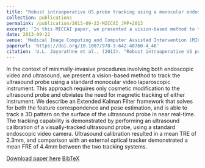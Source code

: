 ```yaml
---
title: "Robust intraoperative US probe tracking using a monocular endoscopic camera"
collection: publications
permalink: /publication/2013-09-22-MICCAI_JMP+2013
excerpt: 'In this MICCAI paper, we presented a vision-based method to track the ultrasound probe using a standard monocular video laparoscopic instrument.'
date: 2013-09-22
venue: 'Medical Image Computing and Computer Assisted Intervention (MICCAI)'
paperurl: 'https://doi.org/10.1007/978-3-642-40760-4_46'
citation: 'U.L. Jayarathne et al., (2013). "Robust intraoperative US probe tracking using a monocular endoscopic camera"; in <i>Medical Image Computing and Computer Assisted Intervention -- MICCAI 2013</i>, LNCS 8151, pp. 363-370.'
---
```


In the context of minimally-invasive procedures involving both endoscopic video and ultrasound, we present a vision-based method to track the ultrasound probe using a standard monocular video laparoscopic instrument. This approach requires only cosmetic modification to the ultrasound probe and obviates the need for magnetic tracking of either instrument. We describe an Extended Kalman Filter framework that solves for both the feature correspondence and pose estimation, and is able to track a 3D pattern on the surface of the ultrasound probe in near real-time. The tracking capability is demonstrated by performing an ultrasound calibration of a visually-tracked ultrasound probe, using a standard endoscopic video camera. Ultrasound calibration resulted in a mean TRE of 2.3mm, and comparison with an external optical tracker demonstrated a mean FRE of 4.4mm between the two tracking systems.

[Download paper here](https://doi.org/10.1007/978-3-642-40760-4_46) [BibTeX](./../files/bibtex/JMP+2013.bib)